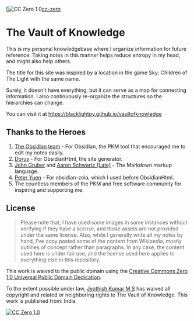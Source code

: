 [![CC Zero 1.0](https://img.shields.io/badge/License-CC0%201.0%20Universal%20Public%20Domain%20Dedication-green)[cc-zero]

# The Vault of Knowledge

This is my personal knowledgebase where I organize information for future reference. Taking notes in this manner helps reduce entropy in my head, and might also help others.

The title for this site was inspired by a location in the game Sky: Children of The Light with the same name.

Surely, it doesn't have everything, but it can serve as a map for connecting information. I also continuously re-organize the structures so the hierarchies can change.

You can visit it at https://blacklightpy.github.io/vaultofknowledge
## Thanks to the Heroes

1. [The Obsidian team](https://obsidian.md/about) - For Obsidian, the PKM tool that encouraged me to edit my notes easily.
2. [Dorus](https://github.com/dwrolvink) - For ObsidianHtml, the site generator.
3. [John Gruber](https://en.wikipedia.org/wiki/John_Gruber) and [Aaron Schwartz (Late)](https://en.wikipedia.org/wiki/Aaron_Swartz) - The Markdown markup language.
4. [Peter Yuen](https://github.com/ppeetteerrs) - For obsidian-zola, which I used before ObsidianHtml.
5. The countless members of the PKM and free software community for inspiring and supporting me.

## License

> Please note that, I have used some images in some instances without verifying if they have a license, and those assets are not provided under the same license. Also, while I generally write all my notes by hand, I've copy pasted some of the content from Wikipedia, mostly outlines of concept rather than paragraphs. In any case, the content used here is under fair use, and the license used here applies to everything else in this repository.

This work is waived to the public domain using the [Creative Commons Zero 1.0 Universal Public Domain Dedication][cc-zero].

To the extent possible under law, [Jyothish Kumar M S](https://ohai.social/@ssunboyy) has waived all copyright and related or neighboring rights to The Vault of Knowledge. This work is published from: India

[![CC Zero 1.0][cc-zero-image]][cc-zero]

[cc-zero]: http://creativecommons.org/publicdomain/zero/1.0/
[cc-zero-image]: https://licensebuttons.net/p/zero/1.0/88x31.png
[cc-zero-shield]: https://img.shields.io/badge/License-CC0%201.0%20Universal%20Public%20Domain%20Dedication-green
